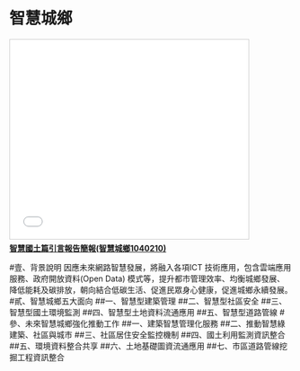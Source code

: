 # 智慧城鄉
<iframe src="//www.slideshare.net/slideshow/embed_code/44480044" width="425" height="355" frameborder="0" marginwidth="0" marginheight="0" scrolling="no" style="border:1px solid #CCC; border-width:1px; margin-bottom:5px; max-width: 100%;" allowfullscreen> </iframe> <div style="margin-bottom:5px"> <strong> <a href="//www.slideshare.net/ssuser3f74ef/3-10402101-3" title="智慧國土篇引言報告簡報(智慧城鄉1040210)" target="_blank">智慧國土篇引言報告簡報(智慧城鄉1040210)</a> </strong> </div>

#壹、背景說明
因應未來網路智慧發展，將融入各項ICT 技術應用，包含雲端應用服務、政府開放資料(Open Data) 模式等，提升都市管理效率、均衡城鄉發展、降低能耗及碳排放，朝向結合低碳生活、促進民眾身心健康，促進城鄉永續發展。
#貳、智慧城鄉五大面向
##一、智慧型建築管理
##二、智慧型社區安全
##三、智慧型國土環境監測
##四、智慧型土地資料流通應用
##五、智慧型道路管線
#參、未來智慧城鄉強化推動工作
##一、建築智慧管理化服務
##二、推動智慧綠建築、社區與城市
##三、社區居住安全監控機制
##四、國土利用監測資訊整合
##五、環境資料整合共享
##六、土地基礎圖資流通應用
##七、市區道路管線挖掘工程資訊整合


